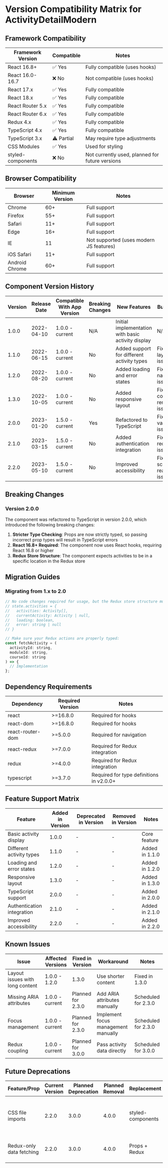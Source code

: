 # Version Compatibility Matrix for ActivityDetailModern

## Framework Compatibility

| Framework Version | Compatible | Notes |
|-------------------|------------|-------|
| React 16.8+ | ✅ Yes | Fully compatible (uses hooks) |
| React 16.0-16.7 | ❌ No | Not compatible (uses hooks) |
| React 17.x | ✅ Yes | Fully compatible |
| React 18.x | ✅ Yes | Fully compatible |
| React Router 5.x | ✅ Yes | Fully compatible |
| React Router 6.x | ✅ Yes | Fully compatible |
| Redux 4.x | ✅ Yes | Fully compatible |
| TypeScript 4.x | ✅ Yes | Fully compatible |
| TypeScript 3.x | ⚠️ Partial | May require type adjustments |
| CSS Modules | ✅ Yes | Used for styling |
| styled-components | ❌ No | Not currently used, planned for future versions |

## Browser Compatibility

| Browser | Minimum Version | Notes |
|---------|----------------|-------|
| Chrome | 60+ | Full support |
| Firefox | 55+ | Full support |
| Safari | 11+ | Full support |
| Edge | 16+ | Full support |
| IE | 11 | Not supported (uses modern JS features) |
| iOS Safari | 11+ | Full support |
| Android Chrome | 60+ | Full support |

## Component Version History

| Version | Release Date | Compatible With App Version | Breaking Changes | New Features | Bug Fixes |
|---------|-------------|----------------------------|-----------------|-------------|-----------|
| 1.0.0 | 2022-04-10 | 1.0.0 - current | N/A | Initial implementation with basic activity display | N/A |
| 1.1.0 | 2022-06-15 | 1.0.0 - current | No | Added support for different activity types | Fixed layout issues |
| 1.2.0 | 2022-08-20 | 1.0.0 - current | No | Added loading and error states | Fixed navigation issues |
| 1.3.0 | 2022-10-05 | 1.0.0 - current | No | Added responsive layout | Fixed content rendering issues |
| 2.0.0 | 2023-01-20 | 1.5.0 - current | Yes | Refactored to TypeScript | Fixed various issues |
| 2.1.0 | 2023-03-15 | 1.5.0 - current | No | Added authentication integration | Fixed redirect issues |
| 2.2.0 | 2023-05-10 | 1.5.0 - current | No | Improved accessibility | Fixed screen reader issues |

## Breaking Changes

### Version 2.0.0

The component was refactored to TypeScript in version 2.0.0, which introduced the following breaking changes:

1. **Stricter Type Checking**: Props are now strictly typed, so passing incorrect prop types will result in TypeScript errors
2. **React 16.8+ Required**: The component now uses React hooks, requiring React 16.8 or higher
3. **Redux Store Structure**: The component expects activities to be in a specific location in the Redux store

## Migration Guides

### Migrating from 1.x to 2.0

```jsx
// No code changes required for usage, but the Redux store structure must match:
// state.activities = {
//   activities: Activity[],
//   currentActivity: Activity | null,
//   loading: boolean,
//   error: string | null
// }

// Make sure your Redux actions are properly typed:
const fetchActivity = (
  activityId: string, 
  moduleId: string, 
  courseId: string
) => {
  // Implementation
};
```

## Dependency Requirements

| Dependency | Required Version | Notes |
|------------|------------------|-------|
| react | >=16.8.0 | Required for hooks |
| react-dom | >=16.8.0 | Required for hooks |
| react-router-dom | >=5.0.0 | Required for navigation |
| react-redux | >=7.0.0 | Required for Redux integration |
| redux | >=4.0.0 | Required for Redux integration |
| typescript | >=3.7.0 | Required for type definitions in v2.0.0+ |

## Feature Support Matrix

| Feature | Added in Version | Deprecated in Version | Removed in Version | Notes |
|---------|------------------|----------------------|-------------------|-------|
| Basic activity display | 1.0.0 | - | - | Core feature |
| Different activity types | 1.1.0 | - | - | Added in 1.1.0 |
| Loading and error states | 1.2.0 | - | - | Added in 1.2.0 |
| Responsive layout | 1.3.0 | - | - | Added in 1.3.0 |
| TypeScript support | 2.0.0 | - | - | Added in 2.0.0 |
| Authentication integration | 2.1.0 | - | - | Added in 2.1.0 |
| Improved accessibility | 2.2.0 | - | - | Added in 2.2.0 |

## Known Issues

| Issue | Affected Versions | Fixed in Version | Workaround | Notes |
|-------|-------------------|-----------------|------------|-------|
| Layout issues with long content | 1.0.0 - 1.2.0 | 1.3.0 | Use shorter content | Fixed in 1.3.0 |
| Missing ARIA attributes | 1.0.0 - current | Planned for 2.3.0 | Add ARIA attributes manually | Scheduled for 2.3.0 |
| Focus management | 1.0.0 - current | Planned for 2.3.0 | Implement focus management manually | Scheduled for 2.3.0 |
| Redux coupling | 1.0.0 - current | Planned for 3.0.0 | Pass activity data directly | Scheduled for 3.0.0 |

## Future Deprecations

| Feature/Prop | Current Version | Planned Deprecation | Planned Removal | Replacement | Notes |
|--------------|-----------------|---------------------|----------------|-------------|-------|
| CSS file imports | 2.2.0 | 3.0.0 | 4.0.0 | styled-components | Will be replaced with styled-components for better encapsulation |
| Redux-only data fetching | 2.2.0 | 3.0.0 | 4.0.0 | Props + Redux | Will add direct props with Redux as fallback |
